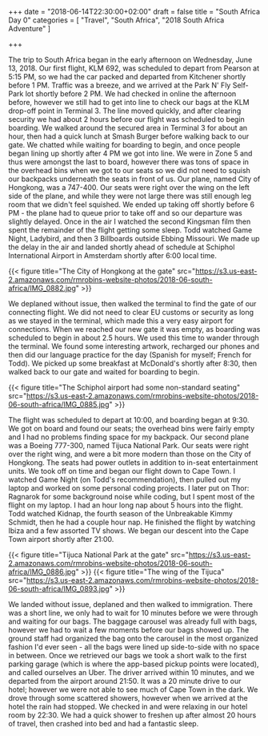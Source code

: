 +++
date = "2018-06-14T22:30:00+02:00"
draft = false
title = "South Africa Day 0"
categories = [ "Travel", "South Africa", "2018 South Africa Adventure" ]

+++

The trip to South Africa began in the early afternoon on Wednesday, June 13, 2018. Our first flight, KLM 692, was scheduled to depart from Pearson at 5:15 PM, so we had the car packed and departed from Kitchener shortly before 1 PM. Traffic was a breeze, and we arrived at the Park N' Fly Self-Park lot shortly before 2 PM. We had checked in online the afternoon before, however we still had to get into line to check our bags at the KLM drop-off point in Terminal 3. The line moved quickly, and after clearing security we had about 2 hours before our flight was scheduled to begin boarding. We walked around the secured area in Terminal 3 for about an hour, then had a quick lunch at Smash Burger before walking back to our gate. We chatted while waiting for boarding to begin, and once people began lining up shortly after 4 PM we got into line. We were in Zone 5 and thus were amongst the last to board, however there was tons of space in the overhead bins when we got to our seats so we did not need to squish our backpacks underneath the seats in front of us. Our plane, named City of Hongkong, was a 747-400. Our seats were right over the wing on the left side of the plane, and while they were not large there was still enough leg room that we didn't feel squished. We ended up taking off shortly before 6 PM - the plane had to queue prior to take off and so our departure was slightly delayed. Once in the air I watched the second Kingsman film then spent the remainder of the flight getting some sleep. Todd watched Game Night, Ladybird, and then 3 Billboards outside Ebbing Missouri. We made up the delay in the air and landed shortly ahead of schedule at Schiphol International Airport in Amsterdam shortly after 6:00 local time.

{{< figure title="The City of Hongkong at the gate" src="https://s3.us-east-2.amazonaws.com/rmrobins-website-photos/2018-06-south-africa/IMG_0882.jpg" >}}

We deplaned without issue, then walked the terminal to find the gate of our connecting flight. We did not need to clear EU customs or security as long as we stayed in the terminal, which made this a very easy airport for connections. When we reached our new gate it was empty, as boarding was scheduled to begin in about 2.5 hours. We used this time to wander through the terminal. We found some interesting artwork, recharged our phones and then did our language practice for the day (Spanish for myself; French for Todd). We picked up some breakfast at McDonald's shortly after 8:30, then walked back to our gate and waited for boarding to begin.


{{< figure title="The Schiphol airport had some non-standard seating" src="https://s3.us-east-2.amazonaws.com/rmrobins-website-photos/2018-06-south-africa/IMG_0885.jpg" >}}

The flight was scheduled to depart at 10:00, and boarding began at 9:30. We got on board and found our seats; the overhead bins were fairly empty and I had no problems finding space for my backpack. Our second plane was a Boeing 777-300, named Tijuca National Park. Our seats were right over the right wing, and were a bit more modern than those on the City of Hongkong. The seats had power outlets in addition to in-seat entertainment units. We took off on time and began our flight down to Cape Town. I watched Game Night (on Todd's recommendation), then pulled out my laptop and worked on some personal coding projects. I later put on Thor: Ragnarok for some background noise while coding, but I spent most of the flight on my laptop. I had an hour long nap about 5 hours into the flight. Todd watched Kidnap, the fourth season of the Unbreakable Kimmy Schmidt, then he had a couple hour nap. He finished the flight by watching Ibiza and a few assorted TV shows. We began our descent into the Cape Town airport shortly after 21:00.

{{< figure title="Tijuca National Park at the gate" src="https://s3.us-east-2.amazonaws.com/rmrobins-website-photos/2018-06-south-africa/IMG_0886.jpg" >}}
{{< figure title="The wing of the Tijuca" src="https://s3.us-east-2.amazonaws.com/rmrobins-website-photos/2018-06-south-africa/IMG_0893.jpg" >}}

We landed without issue, deplaned and then walked to immigration. There was a short line, we only had to wait for 10 minutes before we were through and waiting for our bags. The baggage carousel was already full with bags, however we had to wait a few moments before our bags showed up. The ground staff had organized the bag onto the carousel in the most organized fashion I'd ever seen - all the bags were lined up side-to-side with no space in between. Once we retrieved our bags we took a short walk to the first parking garage (which is where the app-based pickup points were located), and called ourselves an Uber. The driver arrived within 10 minutes, and we departed from the airport around 21:50. It was a 20 minute drive to our hotel; however we were not able to see much of Cape Town in the dark. We drove through some scattered showers, however when we arrived at the hotel the rain had stopped. We checked in and were relaxing in our hotel room by 22:30. We had a quick shower to freshen up after almost 20 hours of travel, then crashed into bed and had a fantastic sleep.
